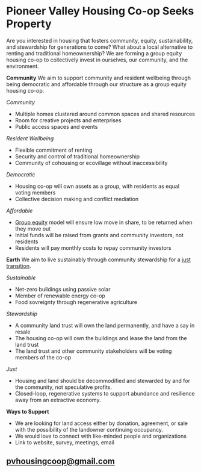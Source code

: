 # Pioneer Valley Housing Co-op Seeks Property 

Are you interested in housing that fosters community, equity, sustainability, and stewardship for generations to come? What about a local alternative to renting and traditional homeownership? We are forming a group equity housing co-op to collectively invest in ourselves, our community, and the environment.

**Community** We aim to support community and resident wellbeing through being democratic and affordable through our structure as a group equity housing co-op. 
 
*Community*
* Multiple homes clustered around common spaces and shared resources  
* Room for creative projects and enterprises
* Public access spaces and events

*Resident Wellbeing*
* Flexible commitment of renting
* Security and control of traditional homeownership
* Community of cohousing or ecovillage without inaccessibility

*Democratic*
* Housing co-op will own assets as a group, with residents as equal voting members
* Collective decision making and conflict mediation

*Affordable* 
* [Group equity](https://www.nasco.coop/development/handbook/equity) model will ensure low move in share, to be returned when they move out
* Initial funds will be raised from grants and community investors, not residents
* Residents will pay monthly costs to repay community investors

**Earth** We aim to live sustainably through community stewardship for a [just transition](https://movementgeneration.org/wp-content/uploads/2016/11/JT_booklet_English_SPREADs_web.pdf). 

*Sustainable*
* Net-zero buildings using passive solar 
* Member of renewable energy co-op
* Food sovreignty through regenerative agriculture 

*Stewardship*
* A community land trust will own the land permanently, and have a say in resale
* The housing co-op will own the buildings and lease the land from the land trust
* The land trust and other community stakeholders will be voting members of the co-op 

*Just*
* Housing and land should be decommodified and stewarded by and for the community, not speculative profits.
* Closed-loop, regenerative systems to support abundance and resilience away from an extractive economy.

**Ways to Support**
* We are looking for land access either by donation, agreement, or sale with the possibility of the landowner continuing occupancy. 
* We would love to connect with like-minded people and organizations
* Link to website, survey, meetings, email 

## [pvhousingcoop@gmail.com](pvhousingcoop@gmail.com)
